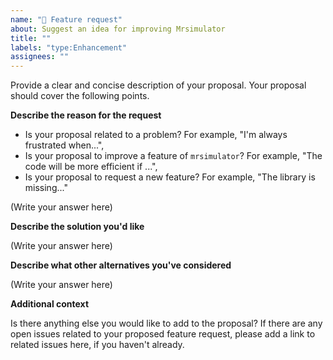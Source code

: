 ```yaml
---
name: "🚀 Feature request"
about: Suggest an idea for improving Mrsimulator
title: ""
labels: "type:Enhancement"
assignees: ""
---
```


Provide a clear and concise description of your proposal. Your proposal should cover the following points.

**Describe the reason for the request**

- Is your proposal related to a problem? For example, "I'm always frustrated when...",
- Is your proposal to improve a feature of `mrsimulator`? For example, "The code will be more efficient if ...",
- Is your proposal to request a new feature? For example, "The library is missing..."

(Write your answer here)

**Describe the solution you'd like**

(Write your answer here)

**Describe what other alternatives you've considered**

(Write your answer here)

**Additional context**

Is there anything else you would like to add to the proposal?
If there are any open issues related to your proposed feature request, please add a link to
related issues here, if you haven't already.
